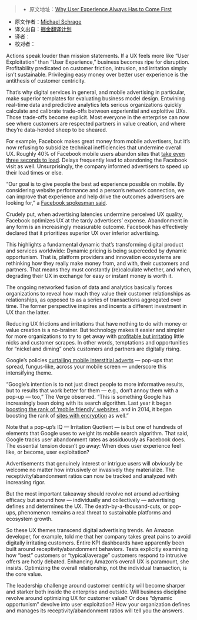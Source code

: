 > * 原文地址：[Why User Experience Always Has to Come First](https://hbr.org/2016/09/why-user-experience-always-has-to-come-first)
* 原文作者：[Michael Schrage](https://hbr.org/search?term=michael+schrage)
* 译文出自：[掘金翻译计划](https://github.com/xitu/gold-miner)
* 译者：
* 校对者：

Actions speak louder than mission statements. If a UX feels more like “User Exploitation” than “User Experience,” business becomes ripe for disruption. Profitability predicated on customer friction, intrusion, and irritation simply isn’t sustainable. Privileging easy money over better user experience is the antithesis of customer centricity.

That’s why digital services in general, and mobile advertising in particular, make superior templates for evaluating business model design. Entwining real-time data and predictive analytics lets serious organizations quickly calculate and calibrate trade-offs between experiential and exploitive UXs. Those trade-offs become explicit. Most everyone in the enterprise can now see where customers are respected partners in value creation, and where they’re data-herded sheep to be sheared.

For example, Facebook makes great money from mobile advertisers, but it’s now refusing to subsidize technical inefficiencies that undermine overall UX. Roughly 40% of Facebook mobile users abandon sites that [take even three seconds to load](https://www.facebook.com/business/news/improving-mobile-site-performance?__mref=message_bubble). Delays frequently lead to abandoning the Facebook visit as well. Unsurprisingly, the company informed advertisers to speed up their load times or else.

“Our goal is to give people the best ad experience possible on mobile. By considering website performance and a person’s network connection, we can improve that experience and help drive the outcomes advertisers are looking for,” a [Facebook spokesman said](http://www.wsj.com/articles/facebook-pushes-advertisers-to-speed-up-their-mobile-sites-1472673181).

Crudely put, when advertising latencies undermine perceived UX quality, Facebook optimizes UX at the tardy advertisers’ expense. Abandonment in any form is an increasingly measurable outcome. Facebook has effectively declared that it prioritizes superior UX over inferior advertising.

This highlights a fundamental dynamic that’s transforming digital product and services worldwide: Dynamic pricing is being superceded by dynamic opportunism. That is, platform providers and innovation ecosystems are rethinking how they really make money from, and with, their customers and partners. That means they must constantly (re)calculate whether, and when, degrading their UX in exchange for easy or instant money is worth it.

The ongoing networked fusion of data and analytics basically forces organizations to reveal how much they value their customer relationships as relationships, as opposed to as a series of transactions aggregated over time. The former perspective inspires and incents a different investment in UX than the latter.

Reducing UX frictions and irritations that have nothing to do with money or value creation is a no-brainer. But technology makes it easier and simpler for more organizations to try to get away with [profitable but irritating](https://www.sitepoint.com/why-i-love-interstitials-2/) little nicks and customer scrapes. In other words, temptations and opportunities for “nickel and diming” one’s customers and partners are digitally rising.

Google’s policies [curtailing mobile interstitial adverts](http://www.theverge.com/2016/8/23/12610890/google-search-punish-pop-ups-interstitial-ads) — pop-ups that spread, fungus-like, across your mobile screen — underscore this intensifying theme.

“Google’s intention is to not just direct people to more informative results, but to results that work better for them — e.g., don’t annoy them with a pop-up — too,” The Verge observed. “This is something Google has increasingly been doing with its search algorithm. Last year it began [boosting the rank of ‘mobile friendly’ websites](http://www.theverge.com/2015/4/21/8463401/google-now-boosting-mobile-friendly-websites-in-search), and in 2014, it began boosting the rank of [sites with encryption](http://www.theverge.com/2014/8/7/5979609/google-is-nudging-us-towards-a-more-encrypted-web) as well.”

Note that a pop-up’s IQ — Irritation Quotient — is but one of hundreds of elements that Google uses to weight its mobile search algorithm. That said, Google tracks user abandonment rates as assiduously as Facebook does. The essential tension doesn’t go away: When does user experience feel like, or become, user exploitation?

Advertisements that genuinely interest or intrigue users will obviously be welcome no matter how intrusively or invasively they materialize. The receptivity/abandonment ratios can now be tracked and analyzed with increasing rigor.

But the most important takeaway should revolve not around advertising efficacy but around how — individually and collectively — advertising defines and determines the UX. The death-by-a-thousand-cuts, or pop-ups, phenomenon remains a real threat to sustainable platforms and ecosystem growth.

So these UX themes transcend digital advertising trends. An Amazon developer, for example, told me that her company takes great pains to avoid digitally irritating customers. Entire KPI dashboards have apparently been built around receptivity/abandonment behaviors. Tests explicitly examining how “best” customers or “typical/average” customers respond to intrusive offers are hotly debated. Enhancing Amazon’s overall UX is paramount, she insists. Optimizing the overall relationship, not the individual transaction, is the core value.

The leadership challenge around customer centricity will become sharper and starker both inside the enterprise and outside. Will business discipline revolve around optimizing UX for customer value? Or does “dynamic opportunism” devolve into user exploitation? How your organization defines and manages its receptivity/abandonment ratios will tell you the answers.